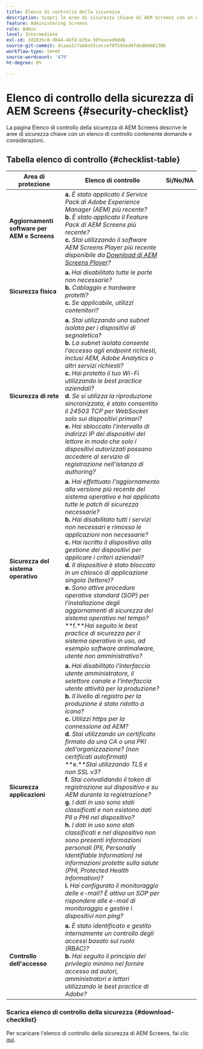 ```yaml
---
title: Elenco di controllo della sicurezza
description: Scopri le aree di sicurezza chiave di AEM Screens con un elenco di domande e considerazioni.
feature: Administering Screens
role: Admin
level: Intermediate
exl-id: 3d2835c8-d844-46fd-b35a-30feaced9dd8
source-git-commit: dcaaa1c7ab0a55cecce70f593ed4fded8468130b
workflow-type: tm+mt
source-wordcount: '479'
ht-degree: 0%

---
```


# Elenco di controllo della sicurezza di AEM Screens {#security-checklist}

La pagina Elenco di controllo della sicurezza di AEM Screens descrive le aree di sicurezza chiave con un elenco di controllo contenente domande e considerazioni.

## Tabella elenco di controllo {#checklist-table}

| **Area di protezione** | **Elenco di controllo** | **Sì/No/NA** |
|---|---|---|
| **Aggiornamenti software per AEM e Screens** | **a.** *È stato applicato il Service Pack di Adobe Experience Manager (AEM) più recente?* <br>**b.** *È stato applicato il Feature Pack di AEM Screens più recente?* <br>**c.** *Stai utilizzando il software AEM Screens Player più recente disponibile da [Download di AEM Screens Player](https://download.macromedia.com/screens/)?* |
| **Sicurezza fisica** | **a.** *Hai disabilitato tutte le porte non necessarie?* <br>**b.** *Cablaggio e hardware protetti?* <br>**c.** *Se applicabile, utilizzi contenitori?* |
| **Sicurezza di rete** | **a.** *Stai utilizzando una subnet isolata per i dispositivi di segnaletica?* <br>**b.** *La subnet isolata consente l&#39;accesso agli endpoint richiesti, inclusi AEM, Adobe Analytics o altri servizi richiesti?* <br>**c.** *Hai protetto il tuo Wi-Fi utilizzando le best practice aziendali?* <br>**d.** *Se si utilizza la riproduzione sincronizzata, è stato consentito il 24503 TCP per WebSocket solo sui dispositivi primari?* <br>**e.** *Hai sbloccato l&#39;intervallo di indirizzi IP dei dispositivi del lettore in modo che solo i dispositivi autorizzati possano accedere al servizio di registrazione nell&#39;istanza di authoring?* |
| **Sicurezza del sistema operativo** | **a.** *Hai effettuato l&#39;aggiornamento alla versione più recente del sistema operativo e hai applicato tutte le patch di sicurezza necessarie?* <br>**b.** *Hai disabilitato tutti i servizi non necessari e rimosso le applicazioni non necessarie?* <br>**c.** *Hai iscritto il dispositivo alla gestione dei dispositivi per applicare i criteri aziendali?* <br>**d.** *Il dispositivo è stato bloccato in un chiosco di applicazione singola (lettore)?* <br>**e.** *Sono attive procedure operative standard (SOP) per l&#39;installazione degli aggiornamenti di sicurezza del sistema operativo nel tempo?*<br>**f.***Hai seguito le best practice di sicurezza per il sistema operativo in uso, ad esempio software antimalware, utente non amministrativo?* |
| **Sicurezza applicazioni** | **a.** *Hai disabilitato l&#39;interfaccia utente amministratore, il selettore canale e l&#39;interfaccia utente attività per la produzione?* <br>**b.** *Il livello di registro per la produzione è stato ridotto a icona?* <br>**c.** *Utilizzi https per la connessione ad AEM?* <br>**d.** *Stai utilizzando un certificato firmato da una CA o una PKI dell&#39;organizzazione? (non certificati autofirmati)*<br>**e.***Stai utilizzando TLS e non SSL v3?*<br>**f.** *Stai convalidando il token di registrazione sul dispositivo e su AEM durante la registrazione?*<br> **g.** *I dati in uso sono stati classificati e non esistono dati PII o PHI nel dispositivo?*<br> **h.** *I dati in uso sono stati classificati e nel dispositivo non sono presenti informazioni personali (PII, Personally Identifiable Information) né informazioni protette sulla salute (PHI, Protected Health Information)?*<br> **i.** *Hai configurato il monitoraggio delle e-mail? È attivo un SOP per rispondere alle e-mail di monitoraggio e gestire i dispositivi non ping?* |
| **Controllo dell&#39;accesso** | **a.** *È stato identificato e gestito internamente un controllo degli accessi basato sul ruolo (RBAC)?* <br>**b.** *Hai seguito il principio del privilegio minimo nel fornire accesso ad autori, amministratori e lettori utilizzando le best practice di Adobe?* |

### Scarica elenco di controllo della sicurezza {#download-checklist}

Per scaricare l&#39;elenco di controllo della sicurezza di AEM Screens, fai clic [qui](/help/user-guide/assets/AEMScreens-SecurityChecklist.pdf).
